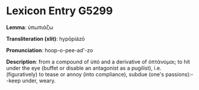 # Lexicon Entry G5299

**Lemma**: ὑπωπιάζω

**Transliteration (xlit)**: hypōpiázō

**Pronunciation**: hoop-o-pee-ad'-zo

**Description**:
from a compound of ὑπό and a derivative of ὀπτάνομαι; to hit under the eye (buffet or disable an antagonist as a pugilist), i.e. (figuratively) to tease or annoy (into compliance), subdue (one's passions):--keep under, weary.
